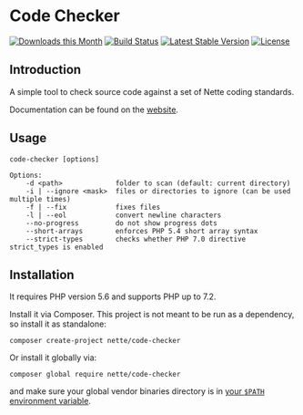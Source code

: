 Code Checker
============

[![Downloads this Month](https://img.shields.io/packagist/dm/nette/code-checker.svg)](https://packagist.org/packages/nette/code-checker)
[![Build Status](https://travis-ci.org/nette/code-checker.svg?branch=master)](https://travis-ci.org/nette/code-checker)
[![Latest Stable Version](https://poser.pugx.org/nette/code-checker/v/stable)](https://github.com/nette/code-checker/releases)
[![License](https://img.shields.io/badge/license-New%20BSD-blue.svg)](https://github.com/nette/code-checker/blob/master/license.md)


Introduction
------------

A simple tool to check source code against a set of Nette coding standards.

Documentation can be found on the [website](https://doc.nette.org/code-checker).


Usage
-----

```
code-checker [options]

Options:
	-d <path>             folder to scan (default: current directory)
	-i | --ignore <mask>  files or directories to ignore (can be used multiple times)
	-f | --fix            fixes files
	-l | --eol            convert newline characters
	--no-progress         do not show progress dots
	--short-arrays        enforces PHP 5.4 short array syntax
	--strict-types        checks whether PHP 7.0 directive strict_types is enabled
```


Installation
------------

It requires PHP version 5.6 and supports PHP up to 7.2.

Install it via Composer. This project is not meant to be run as a dependency, so install it as standalone:

```
composer create-project nette/code-checker
```

Or install it globally via:

```
composer global require nette/code-checker
```

and make sure your global vendor binaries directory is in [your `$PATH` environment variable](https://getcomposer.org/doc/03-cli.md#global).
